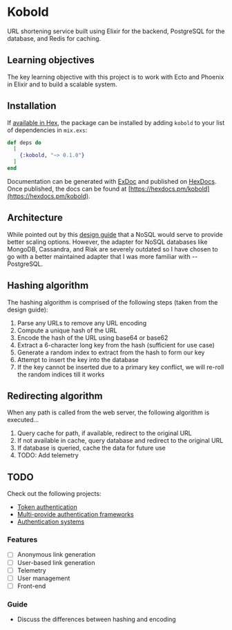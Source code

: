 # Kobold

URL shortening service built using Elixir for the backend, PostgreSQL for the database, and Redis for caching.

## Learning objectives

The key learning objective with this project is to work with Ecto and Phoenix in Elixir and to build a scalable system.

## Installation

If [available in Hex](https://hex.pm/docs/publish), the package can be installed
by adding `kobold` to your list of dependencies in `mix.exs`:

```elixir
def deps do
  [
    {:kobold, "~> 0.1.0"}
  ]
end
```

Documentation can be generated with [ExDoc](https://github.com/elixir-lang/ex_doc)
and published on [HexDocs](https://hexdocs.pm). Once published, the docs can
be found at [https://hexdocs.pm/kobold](https://hexdocs.pm/kobold).

## Architecture

While pointed out by this [design guide](https://www.educative.io/courses/grokking-the-system-design-interview/m2ygV4E81AR) that a NoSQL would serve to provide better scaling options. However, the adapter for NoSQL databases like MongoDB, Cassandra, and Riak are severely outdated so I have chosen to go with a better maintained adapter that I was more familiar with -- PostgreSQL.

## Hashing algorithm

The hashing algorithm is comprised of the following steps (taken from the design guide): 

1. Parse any URLs to remove any URL encoding
2. Compute a unique hash of the URL
3. Encode the hash of the URL using base64 or base62
4. Extract a 6-character long key from the hash (sufficient for use case)
5. Generate a random index to extract from the hash to form our key
6. Attempt to insert the key into the database
7. If the key cannot be inserted due to a primary key conflict, we will re-roll the random indices till it works

## Redirecting algorithm

When any path is called from the web server, the following algorithm is executed...

1. Query cache for path, if available, redirect to the original URL
2. If not available in cache, query database and redirect to the original URL
3. If database is queried, cache the data for future use
4. TODO: Add telemetry

## TODO

Check out the following projects:

- [Token authentication](https://github.com/ueberauth/guardian)
- [Multi-provide authentication frameworks](https://github.com/pow-auth/assent)
- [Authentication systems](https://github.com/ueberauth/ueberauth)

### Features

- [ ] Anonymous link generation
- [ ] User-based link generation
- [ ] Telemetry
- [ ] User management
- [ ] Front-end

### Guide

- Discuss the differences between hashing and encoding